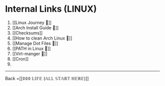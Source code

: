 # Internal Links (LINUX)
1. [[Linux Journey 🔗]]
2. [[Arch Install Guide 🔗]]
3. [[Checksums]]
4. [[How to clean Arch Linux 🔗]]
5. [[Manage Dot Files 🔗]]
6. [[PATH in Linux 🔗]]
7. [[Virt-manger 🔗]]
8. [[Cron]]
9. 

-------------------------

Back =[[𝟘𝟘𝟘 𝕃𝕀𝔽𝔼 (𝔸𝕃𝕃 𝕊𝕋𝔸ℝ𝕋 ℍ𝔼ℝ𝔼)]]
